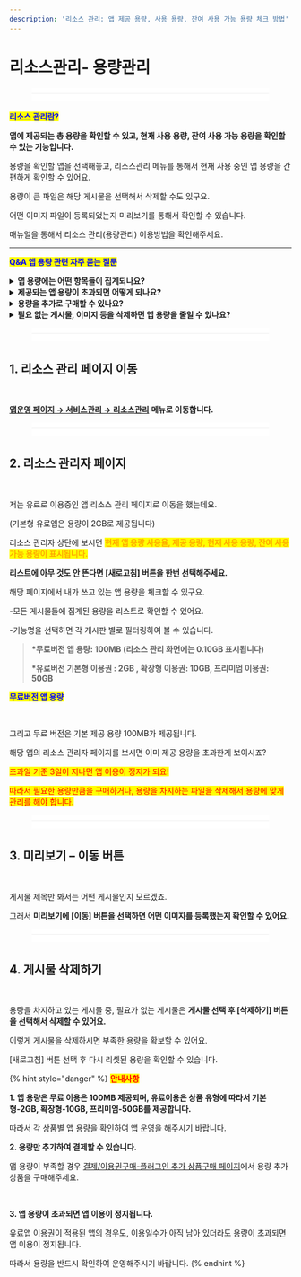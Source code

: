 ```yaml
---
description: '리소스 관리: 앱 제공 용량, 사용 용량, 잔여 사용 가능 용량 체크 방법'
---
```


# 리소스관리- 용량관리

<figure><img src="../../../.gitbook/assets/구분선 (4) (1).PNG" alt=""><figcaption></figcaption></figure>

<mark style="color:blue;">**리소스 관리란?**</mark>

**앱에 제공되는 총 용량을 확인할 수 있고, 현재 사용 용량, 잔여 사용 가능 용량을 확인할 수 있는 기능입니다.**

용량을 확인할 앱을 선택해놓고, 리소스관리 메뉴를 통해서 현재 사용 중인 앱 용량을 간편하게 확인할 수 있어요.

용량이 큰 파일은 해당 게시물을 선택해서 삭제할 수도 있구요.

어떤 이미지 파일이 등록되었는지 미리보기를 통해서 확인할 수 있습니다.

매뉴얼을 통해서 리소스 관리(용량관리) 이용방법을 확인해주세요.

***

<mark style="color:blue;">**Q\&A 앱 용량 관련 자주 묻는 질문**</mark>

<details>

<summary><strong>앱 용량에는 어떤 항목들이 집계되나요?</strong></summary>

앱에 등록되는 파일, 이미지 등의 용량

게시판에-게시물에 등록한 이미지, 동영상 등의 첨부 파일이 집계됩니다.&#x20;

게시물에 작성된 글을 용량에 집계되지 않습니다.&#x20;

</details>

<details>

<summary><strong>제공되는 앱 용량이 초과되면 어떻게 되나요?</strong></summary>

제공되는 앱 용량이 초과되면 앱 이용이 정지됩니다. 앱 실행시 이용만료 메시지가 뜨구요.

**\*유료앱 이용자분들도 동일합니다**

용량이 초과되면, 앱 이용기간이 남아 있더라도 앱 이용이 정지가 되오니 반드시 용량을 체크해주세요!

</details>

<details>

<summary><strong>용량을 추가로 구매할 수 있나요?</strong></summary>

네 필요한 용량만 추가로 구매할 수 있어요.

[결제/이용권구매-플러그인 추가 상품구매  페이지](http://www.swing2app.co.kr/view/new\_product\_list\_by\_plugin)에서 저장용량 상품을 구매할 수 있습니다.

</details>

<details>

<summary><strong>필요 없는 게시물, 이미지 등을 삭제하면 앱 용량을 줄일 수 있나요?</strong></summary>

네 리소스 관리자 페이지로 이동 후 \[새로고침] 버튼 선택하면 등록된 게시물 목록 및 집계된 용량을 확인할 수 있습니다.&#x20;

미리보기-\[이동]을 선택해서 게시물 내용을 확인 한 뒤, **필요 없는 게시물이면 \[삭제하기] 버튼을 선택해서 지울 수 있습니다.**

**\[새로고침] 버튼 선택 시, 지운 용량만큼 용량이 추가되요!**

</details>



<figure><img src="../../../.gitbook/assets/구분선 (4) (1).PNG" alt=""><figcaption></figcaption></figure>

## 1. 리소스 관리 페이지 이동

<div align="left">

<img src="https://wp.swing2app.co.kr/wp-content/uploads/2018/10/%EB%A6%AC%EC%86%8C%EC%8A%A4new%EC%82%AC%EC%9D%B4%EC%A6%88%EC%88%98%EC%A0%95.png" alt="">

</div>

[**앱운영 페이지 → 서비스관리 → 리소스관리**](http://www.swing2app.co.kr/view/storage\_manager) **메뉴로 이동합니다.**

<figure><img src="../../../.gitbook/assets/구분선 (4) (1).PNG" alt=""><figcaption></figcaption></figure>

## 2. 리소스 관리자 페이지

<div align="left">

<img src="https://wp.swing2app.co.kr/wp-content/uploads/2018/10/%EB%A6%AC%EC%86%8C%EC%8A%A4%EA%B4%80%EB%A6%AC2_18.09.png" alt="">

</div>

저는 유료로 이용중인 앱 리소스 관리 페이지로 이동을 했는데요.&#x20;

(기본형 유료앱은 용량이 2GB로 제공됩니다)

리소스 관리자 상단에 보시면 <mark style="color:orange;">**현재 앱 용량 사용율, 제공 용량, 현재 사용 용량, 잔여 사용가능 용량이 표시됩니다.**</mark>

**리스트에 아무 것도 안 뜬다면 \[새로고침] 버튼을 한번 선택해주세요.**



해당 페이지에서 내가 쓰고 있는 앱 용량을 체크할 수 있구요.

\-모든 게시물들에 집계된 용량을 리스트로 확인할 수 있어요.

\-기능명을 선택하면 각 게시판 별로 필터링하여 볼 수 있습니다.

> **\*무료버전 앱 용량: 100MB (리소스 관리 화면에는 0.10GB 표시됩니다)**
>
> **\*유료버전 기본형 이용권 : 2GB , 확장형 이용권: 10GB,  프리미엄 이용권: 50GB**&#x20;



<mark style="color:blue;">**무료버전 앱 용량**</mark>

<div align="left">

<img src="https://wp.swing2app.co.kr/wp-content/uploads/2018/10/%EB%A6%AC%EC%86%8C%EC%8A%A4%EA%B4%80%EB%A6%AC3.png" alt="">

</div>

그리고 무료 버전은 기본 제공 용량 100MB가 제공됩니다.

해당 앱의 리소스 관리자 페이지를 보시면 이미 제공 용량을  초과한게 보이시죠?

<mark style="color:red;">초과일 기준 3일이 지나면 앱 이용이 정지가 되요!</mark>

<mark style="color:red;">따라서 필요한 용량만큼을 구매하거나,  용량을 차지하는 파일을 삭제해서 용량에 맞게 관리를 해야 합니다.</mark>

<figure><img src="../../../.gitbook/assets/구분선 (4) (1).PNG" alt=""><figcaption></figcaption></figure>

## 3. 미리보기 – 이동 버튼

<div align="left">

<img src="https://wp.swing2app.co.kr/wp-content/uploads/2018/10/%EB%A6%AC%EC%86%8C%EC%8A%A4%EA%B4%80%EB%A6%AC3_18.09.png" alt="">

</div>

게시물 제목만 봐서는 어떤 게시물인지 모르겠죠.

그래서 **미리보기에 \[이동] 버튼을 선택하면 어떤 이미지를 등록했는지 확인할 수 있어요.**

<figure><img src="../../../.gitbook/assets/구분선 (4) (1).PNG" alt=""><figcaption></figcaption></figure>

## 4. 게시물 삭제하기

<div align="left">

<img src="https://wp.swing2app.co.kr/wp-content/uploads/2018/10/%EB%A6%AC%EC%86%8C%EC%8A%A4%EA%B4%80%EB%A6%AC4_18.09.png" alt="">

</div>

용량을 차지하고 있는 게시물 중, 필요가 없는 게시물은 **게시물 선택 후 \[삭제하기] 버튼을 선택해서 삭제할 수 있어요.**

이렇게 게시물을 삭제하시면 부족한 용량을 확보할 수 있어요.

\[새로고침] 버튼 선택 후 다시 리셋된 용량을 확인할 수 있습니다.&#x20;



{% hint style="danger" %}
<mark style="color:red;">**안내사항**</mark>



**1. 앱 용량은 무료 이용은 100MB 제공되며, 유료이용은 상품 유형에 따라서 기본형-2GB, 확장형-10GB, 프리미엄-50GB를 제공합니다.**

따라서 각 상품별 앱 용량을 확인하여 앱 운영을 해주시기 바랍니다.



**2. 용량만 추가하여 결제할 수 있습니다.**

앱 용량이 부족할 경우 [결제/이용권구매-플러그인 추가 상품구매  페이지](http://www.swing2app.co.kr/view/new\_product\_list\_by\_plugin)에서 용량 추가 상품을 구매해주세요.

<img src="https://wp.swing2app.co.kr/wp-content/uploads/2018/10/%EC%BA%A1%EC%B2%9822-5.png" alt="" data-size="original">



**3. 앱 용량이 초과되면 앱 이용이 정지됩니다.**

유료앱 이용권이 적용된 앱의 경우도, 이용일수가 아직 남아 있더라도 용량이 초과되면 앱 이용이 정지됩니다.

따라서 용량을 반드시 확인하여 운영해주시기 바랍니다.
{% endhint %}

